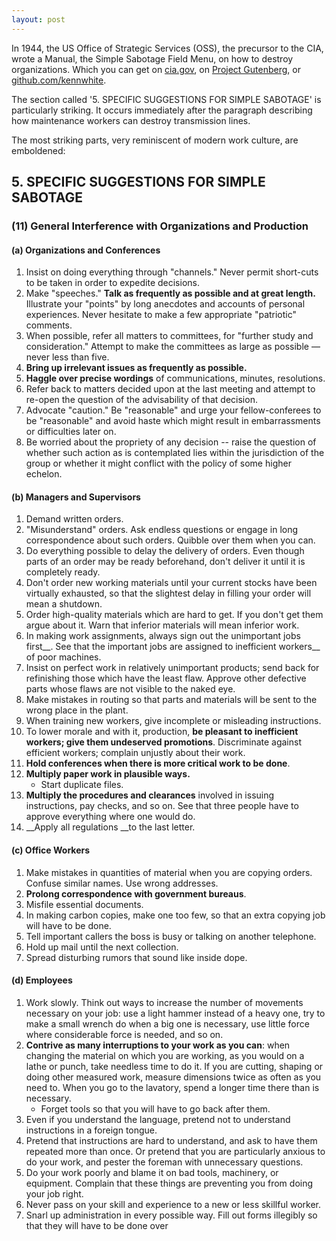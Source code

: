 ```yaml
---
layout: post
---
```


In 1944, the US Office of Strategic Services (OSS), the precursor to the CIA, wrote a Manual, the Simple Sabotage Field Menu, on how to destroy organizations. Which you can get on [cia.gov](https://www.cia.gov/static/5c875f3ec660e092cf893f60b4a288df/SimpleSabotage.pdf), on [Project Gutenberg](https://www.gutenberg.org/ebooks/26184), or [github.com/kennwhite](https://gist.github.com/kennwhite/467529962c184258d08f16daec83d5da).

The section called '5. SPECIFIC SUGGESTIONS FOR SIMPLE SABOTAGE' is particularly striking. It occurs immediately after the paragraph describing how maintenance workers can destroy transmission lines.

The most striking parts, very reminiscent of modern work culture, are emboldened:

## 5. SPECIFIC SUGGESTIONS FOR SIMPLE SABOTAGE

### (11) General Interference with Organizations and Production

#### (a) Organizations and Conferences

1. Insist on doing everything through "channels." Never permit short-cuts to be taken in order to expedite decisions.
2. Make "speeches." __Talk as frequently as possible and at great length.__ Illustrate your "points" by long anecdotes and accounts of personal experiences. Never hesitate to make a few appropriate "patriotic" comments.
3. When possible, refer all matters to committees, for "further study and consideration." Attempt to make the committees as large as possible — never less than five.
4. __Bring up irrelevant issues as frequently as possible.__
5. __Haggle over precise wordings__ of communications, minutes, resolutions.
6. Refer back to matters decided upon at the last meeting and attempt to re-open the question of the advisability of that decision.
7. Advocate "caution." Be "reasonable" and urge your fellow-conferees to be "reasonable" and avoid haste which might result in embarrassments or difficulties later on.
8. Be worried about the propriety of any decision -- raise the question of whether such action as is contemplated lies within the jurisdiction of the group or whether it might conflict with the policy of some higher echelon.

#### (b) Managers and Supervisors

1. Demand written orders.
2. "Misunderstand" orders. Ask endless questions or engage in long correspondence about such orders. Quibble over them when you can.
3. Do everything possible to delay the delivery of orders. Even though parts of an order may be ready beforehand, don't deliver it until it is completely ready.
4. Don't order new working materials until your current stocks have been virtually exhausted, so that the slightest delay in filling your order will mean a shutdown.
5. Order high-quality materials which are hard to get. If you don't get them argue about it. Warn that inferior materials will mean inferior work.
6. In making work assignments, always sign out the unimportant jobs first__. See that the important jobs are assigned to inefficient workers__ of poor machines.
7. Insist on perfect work in relatively unimportant products; send back for refinishing those which have the least flaw. Approve other defective parts whose flaws are not visible to the naked eye.
8. Make mistakes in routing so that parts and materials will be sent to the wrong place in the plant.
9. When training new workers, give incomplete or misleading instructions.
10. To lower morale and with it, production, __be pleasant to inefficient workers; give them undeserved promotions__. Discriminate against efficient workers; complain unjustly about their work.
11. __Hold conferences when there is more critical work to be done__.
12. __Multiply paper work in plausible ways.__
    - Start duplicate files.
13. __Multiply the procedures and clearances__ involved in issuing instructions, pay checks, and so on. See that three people have to approve everything where one would do.
14. __Apply all regulations __to the last letter.

#### (c) Office Workers

1. Make mistakes in quantities of material when you are copying orders. Confuse similar names. Use wrong addresses.
2. __Prolong correspondence with government bureaus__.
3. Misfile essential documents.
4. In making carbon copies, make one too few, so that an extra copying job will have to be done.
5. Tell important callers the boss is busy or talking on another telephone.
6. Hold up mail until the next collection.
7. Spread disturbing rumors that sound like inside dope.

#### (d) Employees

1. Work slowly. Think out ways to increase the number of movements necessary on your job: use a light hammer instead of a heavy one, try to make a small wrench do when a big one is necessary, use little force where considerable force is needed, and so on.
2. __Contrive as many interruptions to your work as you can__: when changing the material on which you are working, as you would on a lathe or punch, take needless time to do it. If you are cutting, shaping or doing other measured work, measure dimensions twice as often as you need to. When you go to the lavatory, spend a longer time there than is necessary.
   - Forget tools so that you will have to go back after them.
3. Even if you understand the language, pretend not to understand instructions in a foreign tongue.
4. Pretend that instructions are hard to understand, and ask to have them repeated more than once. Or pretend that you are particularly anxious to do your work, and pester the foreman with unnecessary questions.
5. Do your work poorly and blame it on bad tools, machinery, or equipment. Complain that these things are preventing you from doing your job right.
6. Never pass on your skill and experience to a new or less skillful worker.
7. Snarl up administration in every possible way. Fill out forms illegibly so that they will have to be done over
